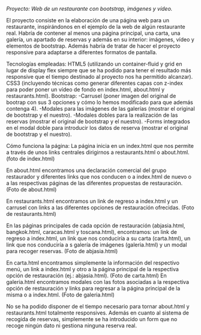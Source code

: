 <em>Proyecto: Web de un restaurante con bootstrap, imágenes y vídeo.</em>


El proyecto consiste en la elaboración de una página web para un restaurante, inspirándonos en el ejemplo de la web de algún restaurante real. Habría de contener al menos una página principal, una carta, una galería, un apartado de reservas y además en su interior: imágenes, vídeo y elementos de bootstrap. Además habría de tratar de hacer el proyecto responsive para adaptarse a diferentes formatos de pantalla. 

Tecnologías empleadas:
HTML5 (utilizando un container-fluid y grid en lugar de display flex siempre que se ha podido para tener el resultado más responsive que el tiempo destinado al proyecto nos ha permitido alcanzar).
CSS3 (incluyendo técnicas como generar diferentes capas con z-index para poder poner un vídeo de fondo en index.html, about.html y restaurants.html).
Bootstrap:
  -Carrusel (poner imagen del original de bootrap con sus 3 opciones y cómo lo hemos modificado para que además contenga 4).
  -Modales para las imágenes de las galerías (mostrar el original de bootstrap y el nuestro).
  -Modales dobles para la realización de las reservas (mostrar el original de bootstrap y el nuestro).
  -Forms integrados en el modal doble para introducir los datos de reserva (mostrar el original de bootstrap y el nuestro).


Cómo funciona la página:
  La página inicia en un index.html que nos permite a través de unos links centrales dirigirnos a restaurants.html o about.html.
  (foto de index.html)

  En about.html encontramos una declaración comercial del grupo restaurador y diferentes links que nos conducen o a index.html de nuevo o a las respectivas páginas de las diferentes propuestas de restauración.
  (Foto de about.html)

  En restaurants.html encontramos un link de regreso a index.html y un carrusel con links a las diferentes opciones de restauración ofrecidas.
  (Foto de restaurants.html)

  En las páginas principales de cada opción de restauración (abjasia.html, bangkok.html, caracas.html y toscana.html), encontramos: un link de regreso a index.html, un link que nos conduciría a su carta (carta.html), un link que nos conduciría a s galería de imágenes (galeria.html) y un modal para recoger reservas.
  (Foto de abjasia.html)

  En carta.html encontramos simplemente la información del respectivo menú, un link a index.html y otro a la página principal de la respectiva opción de restauración (ej.: abjasia.html).
  (Foto de carta.html)
  En galeria.html encontramos modales con las fotos asociadas a la respectiva opción de restauración y links para regresar a la página principal de la misma o a index.html.
  (Foto de galeria.html)

No se ha podido disponer de el tiempo necesario para tornar about.html y restaurants.html totalmente responsives. Además en cuanto al sistema de recogida de reservas, simplemente se ha introducido un form que no recoge ningún dato ni gestiona ninguna reserva real.  
